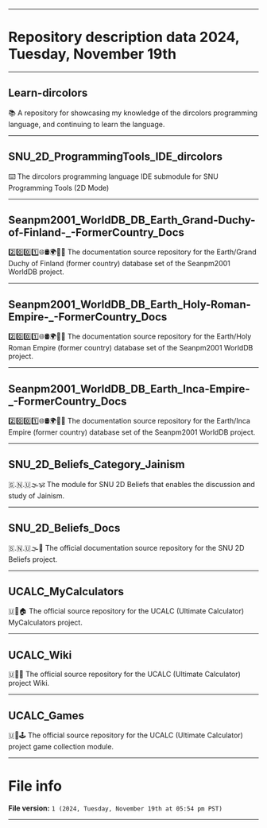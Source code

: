 
***

# Repository description data 2024, Tuesday, November 19th

---

## Learn-dircolors

📚️ A repository for showcasing my knowledge of the dircolors programming language, and continuing to learn the language. 

---

## SNU_2D_ProgrammingTools_IDE_dircolors

⌨️ The dircolors programming language IDE submodule for SNU Programming Tools (2D Mode)

---

## Seanpm2001_WorldDB_DB_Earth_Grand-Duchy-of-Finland-_-FormerCountry_Docs

2️⃣️0️⃣️0️⃣️1️⃣️🌐️🛢️🌍️🏴️📖️ The documentation source repository for the Earth/Grand Duchy of Finland (former country) database set of the Seanpm2001 WorldDB project. 

---

## Seanpm2001_WorldDB_DB_Earth_Holy-Roman-Empire-_-FormerCountry_Docs

2️⃣️0️⃣️0️⃣️1️⃣️🌐️🛢️🌍️🏴️📖️ The documentation source repository for the Earth/Holy Roman Empire (former country) database set of the Seanpm2001 WorldDB project. 

---

## Seanpm2001_WorldDB_DB_Earth_Inca-Empire-_-FormerCountry_Docs

2️⃣️0️⃣️0️⃣️1️⃣️🌐️🛢️🌍️🏴️📖️ The documentation source repository for the Earth/Inca Empire (former country) database set of the Seanpm2001 WorldDB project. 

---

## SNU_2D_Beliefs_Category_Jainism

🇸.🇳.🇺🌫️🕉️ The module for SNU 2D Beliefs that enables the discussion and study of Jainism.

---

## SNU_2D_Beliefs_Docs

🇸.🇳.🇺🌫️📖️ The official documentation source repository for the SNU 2D Beliefs project.

---

## UCALC_MyCalculators

🇺🧮️🏠️ The official source repository for the UCALC (Ultimate Calculator) MyCalculators project.

---

## UCALC_Wiki

🇺🧮️📗️ The official source repository for the UCALC (Ultimate Calculator) project Wiki.

---

## UCALC_Games

🇺🧮️🕹️ The official source repository for the UCALC (Ultimate Calculator) project game collection module.

***

# File info

**File version:** `1 (2024, Tuesday, November 19th at 05:54 pm PST)`

***

